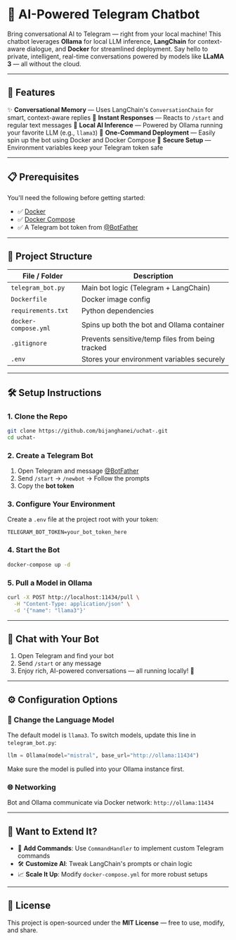 # 🤖 AI-Powered Telegram Chatbot

Bring conversational AI to Telegram — right from your local machine! This chatbot leverages **Ollama** for local LLM inference, **LangChain** for context-aware dialogue, and **Docker** for streamlined deployment. Say hello to private, intelligent, real-time conversations powered by models like **LLaMA 3** — all without the cloud.

---

## 🚀 Features

✨ **Conversational Memory** — Uses LangChain's `ConversationChain` for smart, context-aware replies
📨 **Instant Responses** — Reacts to `/start` and regular text messages
🧠 **Local AI Inference** — Powered by Ollama running your favorite LLM (e.g., `llama3`)
🐳 **One-Command Deployment** — Easily spin up the bot using Docker and Docker Compose
🔐 **Secure Setup** — Environment variables keep your Telegram token safe

---

## 📋 Prerequisites

You'll need the following before getting started:

* ✅ [Docker](https://www.docker.com/)
* ✅ [Docker Compose](https://docs.docker.com/compose/)
* ✅ A Telegram bot token from [@BotFather](https://t.me/BotFather)

---

## 📂 Project Structure

| File / Folder        | Description                                      |
| -------------------- | ------------------------------------------------ |
| `telegram_bot.py`    | Main bot logic (Telegram + LangChain)            |
| `Dockerfile`         | Docker image config                              |
| `requirements.txt`   | Python dependencies                              |
| `docker-compose.yml` | Spins up both the bot and Ollama container       |
| `.gitignore`         | Prevents sensitive/temp files from being tracked |
| `.env`               | Stores your environment variables securely       |

---

## 🛠️ Setup Instructions

### 1. Clone the Repo

```bash
git clone https://github.com/bijanghanei/uchat-.git
cd uchat-
```

### 2. Create a Telegram Bot

1. Open Telegram and message [@BotFather](https://t.me/BotFather)
2. Send `/start` → `/newbot` → Follow the prompts
3. Copy the **bot token**

### 3. Configure Your Environment

Create a `.env` file at the project root with your token:

```
TELEGRAM_BOT_TOKEN=your_bot_token_here
```

### 4. Start the Bot

```bash
docker-compose up -d
```

### 5. Pull a Model in Ollama

```bash
curl -X POST http://localhost:11434/pull \
  -H "Content-Type: application/json" \
  -d '{"name": "llama3"}'
```

---

## 💬 Chat with Your Bot

1. Open Telegram and find your bot
2. Send `/start` or any message
3. Enjoy rich, AI-powered conversations — all running locally! 🎉

---

## ⚙️ Configuration Options

### 🧠 Change the Language Model

The default model is `llama3`. To switch models, update this line in `telegram_bot.py`:

```python
llm = Ollama(model="mistral", base_url="http://ollama:11434")
```

Make sure the model is pulled into your Ollama instance first.

### 🌐 Networking

Bot and Ollama communicate via Docker network:
`http://ollama:11434`

---

## 🔧 Want to Extend It?

* 📎 **Add Commands**: Use `CommandHandler` to implement custom Telegram commands
* 🛠️ **Customize AI**: Tweak LangChain's prompts or chain logic
* 📈 **Scale It Up**: Modify `docker-compose.yml` for more robust setups

---

## 📜 License

This project is open-sourced under the **MIT License** — free to use, modify, and share.
